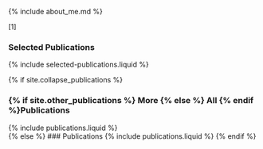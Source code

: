 {% include about_me.md %}

<div class="footnote">
<span class="show-footnote-trigger">[1]</span>
<div class="footnote-content" style="display: none;">
{{ "### Selected Publications" | markdownify }}
{% include selected-publications.liquid %}
<button class="show-abstract-btn"></button>
<div class="abstract-content" style="display: none;">
  {{ "Hello There" }}
</div>
</div>
</div>

### Selected Publications
{% include selected-publications.liquid %}

{% if site.collapse_publications %}
<h3 class="collapsible-heading">
{% if site.other_publications %} More {% else %} All {% endif %}Publications <span class="arrow"></span></h3>
<div class="collapsible-content">
{% include publications.liquid %}
</div>
{% else %}
### Publications
{% include publications.liquid %}
{% endif %}


